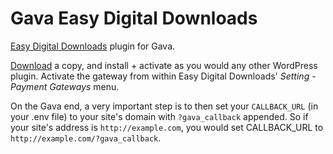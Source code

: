 # Gava Easy Digital Downloads

[Easy Digital Downloads](https://easydigitaldownloads.com) plugin for Gava.

[Download](https://github.com/gavapayments/gava-easydigitaldownloads/releases) a copy, and install + activate as you would any other WordPress plugin. Activate the gateway from within Easy Digital Downloads' *Setting* - *Payment Gateways* menu.

On the Gava end, a very important step is to then set your `CALLBACK_URL` (in your .env file) to your site's domain with `?gava_callback` appended. So if your site's address is `http://example.com`, you would set CALLBACK_URL to `http://example.com/?gava_callback`.
